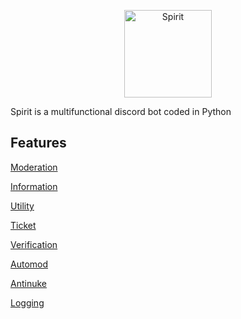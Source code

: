 <p align="center">
  <a href="1005149276042690672">
    <img
      alt="Spirit"
      src="https://images-ext-2.discordapp.net/external/PiNeBDVQiDgb1CIHGIXzd8h6JOySl93ie86hWZpzJO4/%3Fsize%3D1024/https/cdn.discordapp.com/avatars/1005149276042690672/f22f32ef1bfc2fb00c4cbc46cf4e0e0f.png"
      width="140"
    />
  </a>
</p>
Spirit is a multifunctional discord bot coded in Python


## Features

[Moderation](https://github.com/Spence9/Spirit/wiki/moderation)

[Information](https://github.com/Spence9/Spirit/wiki/information)

[Utility](https://github.com/Spence9/Spirit/wiki/utility)

[Ticket](https://github.com/Spence9/Spirit/wiki/ticket)

[Verification](https://github.com/Spence9/Spirit/wiki/verification)
 
[Automod](https://github.com/Spence9/Spirit/wiki/automod)

[Antinuke](https://github.com/Spence9/Spirit/wiki/antinuke)

[Logging](https://github.com/Spence9/Spirit/wiki/logging)


